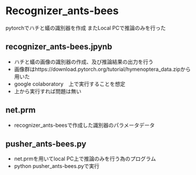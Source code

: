 # Recognizer_ants-bees
pytorchでハチと蟻の識別器を作成 またLocal PCで推論のみを行った

recognizer_ants-bees.jpynb
------------------------------

- ハチと蟻の画像の識別器の作成、及び推論結果の出力を行う
- 画像群はhttps://download.pytorch.org/tutorial/hymenoptera_data.zipから用いた
- google colaboratory　上で実行することを想定
- 上から実行すれば問題は無い


net.prm
------------------------------

- recognizer_ants-beesで作成した識別器のパラメータデータ


pusher_ants-bees.py
------------------------------

- net.prmを用いてlocal PC上で推論のみを行う為のプログラム
- python pusher_ants-bees.pyで実行
